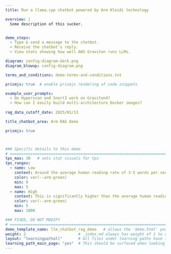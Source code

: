 ```yaml
---
title: Run a llama.cpp chatbot powered by Arm Kleidi technology

overview: | 
  Some description of this sucker.


demo_steps:
  - Type & send a message to the chatbot.
  - Receive the chatbot's reply.
  - View stats showing how well AWS Graviton runs LLMs. 

diagram: config-diagram-dark.png
diagram_blowup: config-diagram.png

terms_and_conditions: demo-terms-and-conditions.txt

prismjs: true  # enable prismjs rendering of code snippets

example_user_prompts:
  - Do Hyperscan and Snort3 work on Graviton4?
  - How can I easily build multi-architecture Docker images?
      
rag_data_cutoff_date: 2025/01/13

title_chatbot_area: Arm RAG Demo

prismjs: true



### Specific details to this demo
# ================================================================================
tps_max: 30   # sets stat visuals for tps
tps_ranges:
  - name: Low
    context: Around the average human reading rate of 3-5 words per second.
    color: var(--arm-green)
    min: 0
    max: 5
  - name: High
    context: This is significantly higher than the average human reading rate of 5 words per second, delivering a stable and usable user chatbot experience from the Llama-3.1-8B LLM.
    color: var(--arm-green)
    min: 5
    max: 1000

### FIXED, DO NOT MODIFY
# ================================================================================
demo_template_name: llm_chatbot_rag_demo   # allows the 'demo.html' partial to route to the correct Configuration and Demo/Stats sub partials for page render.
weight: 2                       # _index.md always has weight of 1 to order correctly
layout: "learningpathall"       # All files under learning paths have this same wrapper
learning_path_main_page: "yes"  # This should be surfaced when looking for related content. Only set for _index.md of learning path content.
---
```

